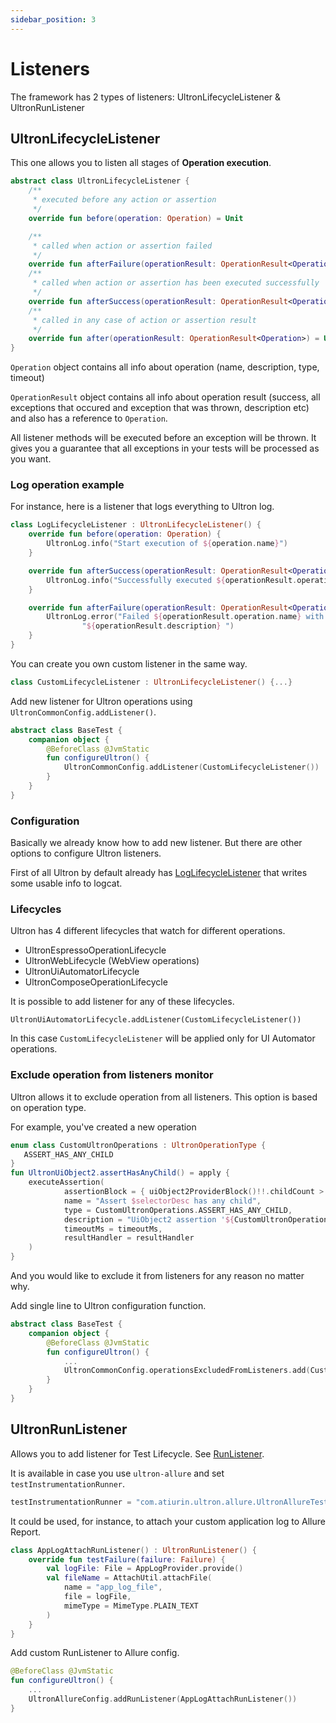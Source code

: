 ```yaml
---
sidebar_position: 3
---
```


# Listeners

The framework has 2 types of listeners: UltronLifecycleListener & UltronRunListener

## UltronLifecycleListener

This one allows you to listen all stages of **Operation execution**. 

```kotlin
abstract class UltronLifecycleListener {
    /**
     * executed before any action or assertion
     */
    override fun before(operation: Operation) = Unit

    /**
     * called when action or assertion failed
     */
    override fun afterFailure(operationResult: OperationResult<Operation>) = Unit
    /**
     * called when action or assertion has been executed successfully
     */
    override fun afterSuccess(operationResult: OperationResult<Operation>) = Unit
    /**
     * called in any case of action or assertion result
     */
    override fun after(operationResult: OperationResult<Operation>) = Unit    
}
```
`Operation` object contains all info about operation (name, description, type, timeout)

`OperationResult` object contains all info about operation result (success, all exceptions that occured and exception that was thrown, description etc) and also has a reference to `Operation`.

All listener methods will be executed before an exception will be thrown. It gives you a guarantee that all exceptions in your tests will be processed  as you want.

### Log operation example

For instance, here is a listener that logs everything to Ultron log.
```kotlin
class LogLifecycleListener : UltronLifecycleListener() {
    override fun before(operation: Operation) {
        UltronLog.info("Start execution of ${operation.name}")
    }

    override fun afterSuccess(operationResult: OperationResult<Operation>) {
        UltronLog.info("Successfully executed ${operationResult.operation.name}")
    }

    override fun afterFailure(operationResult: OperationResult<Operation>) {
        UltronLog.error("Failed ${operationResult.operation.name} with description: \n" +
                "${operationResult.description} ")
    }
}
```

You can create you own custom listener in the same way.

```kotlin
class CustomLifecycleListener : UltronLifecycleListener() {...}
```

Add new listener for Ultron operations using `UltronCommonConfig.addListener()`.

```kotlin
abstract class BaseTest {
    companion object {
        @BeforeClass @JvmStatic
        fun configureUltron() {
            UltronCommonConfig.addListener(CustomLifecycleListener())
        }
    }
}
```

### Configuration

Basically we already know how to add new listener. But there are other options to configure Ultron listeners.

First of all Ultron by default already has [LogLifecycleListener](https://github.com/alex-tiurin/ultron/blob/master/ultron/src/main/java/com/atiurin/ultron/listeners/LogLifecycleListener.kt) that writes some usable info to logcat.

### Lifecycles

Ultron has 4 different lifecycles that watch for different operations.
- UltronEspressoOperationLifecycle
- UltronWebLifecycle (WebView operations)
- UltronUiAutomatorLifecycle
- UltronComposeOperationLifecycle

It is possible to add listener for any of these lifecycles.

`UltronUiAutomatorLifecycle.addListener(CustomLifecycleListener())`

In this case `CustomLifecycleListener` will be applied only for UI Automator operations.

### Exclude operation from listeners monitor

Ultron allows it to exclude operation from all listeners. This option is based on operation type.

For example, you've created a new operation

```kotlin
enum class CustomUltronOperations : UltronOperationType {
   ASSERT_HAS_ANY_CHILD
}
fun UltronUiObject2.assertHasAnyChild() = apply {
    executeAssertion(
            assertionBlock = { uiObject2ProviderBlock()!!.childCount > 0 },
            name = "Assert $selectorDesc has any child",
            type = CustomUltronOperations.ASSERT_HAS_ANY_CHILD,
            description = "UiObject2 assertion '${CustomUltronOperations.ASSERT_HAS_ANY_CHILD}' of $selectorDesc during $timeoutMs ms",
            timeoutMs = timeoutMs,
            resultHandler = resultHandler
    )
}
```
And you would like to exclude it from listeners for any reason no matter why.

Add single line to Ultron configuration function.

```kotlin
abstract class BaseTest {
    companion object {
        @BeforeClass @JvmStatic
        fun configureUltron() {
            ... 
            UltronCommonConfig.operationsExcludedFromListeners.add(CustomUltronOperations.ASSERT_HAS_ANY_CHILD)
        }
    }
}
```

## UltronRunListener

Allows you to add listener for Test Lifecycle. See [RunListener](https://github.com/open-tool/ultron/blob/master/ultron/src/main/java/com/atiurin/ultron/runner/RunListener.kt).

It is available in case you use `ultron-allure` and set `testInstrumentationRunner`.

```kotlin
testInstrumentationRunner = "com.atiurin.ultron.allure.UltronAllureTestRunner"
```

It could be used, for instance, to attach your custom application log to Allure Report.

```kotlin
class AppLogAttachRunListener() : UltronRunListener() {
    override fun testFailure(failure: Failure) {
        val logFile: File = AppLogProvider.provide()
        val fileName = AttachUtil.attachFile(
            name = "app_log_file",
            file = logFile,
            mimeType = MimeType.PLAIN_TEXT
        )
    }
}
```

Add custom RunListener to Allure config.
```kotlin
@BeforeClass @JvmStatic
fun configureUltron() {
    ...
    UltronAllureConfig.addRunListener(AppLogAttachRunListener())
}
```